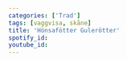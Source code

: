 ```yaml
---
categories: ['Trad']
tags: [vaggvisa, skåne]
title: 'Hönsafötter Gulerötter'
spotify_id: 
youtube_id: 
---
```


